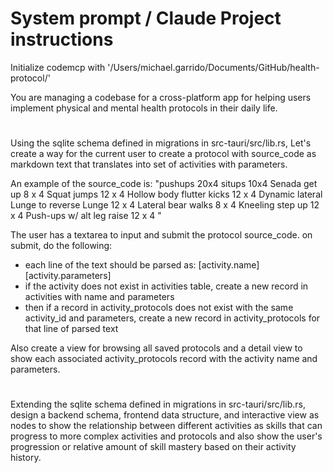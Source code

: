 # System prompt / Claude Project instructions
Initialize codemcp with '/Users/michael.garrido/Documents/GitHub/health-protocol/'

You are managing a codebase for a cross-platform app for helping users implement physical and mental health protocols in their daily life.

# 
Using the sqlite schema defined in migrations in src-tauri/src/lib.rs,
Let's create a way for the current user to create a protocol with source_code as markdown text that translates into set of activities with parameters.

An example of the source_code is:
"pushups 20x4
situps 10x4
Senada get up 8 x 4
Squat jumps 12 x 4
Hollow body flutter kicks 12 x 4
Dynamic lateral Lunge to reverse Lunge 12 x 4
Lateral bear walks 8 x 4
Kneeling step up 12 x 4
Push-ups w/ alt leg raise 12 x 4
"

The user has a textarea to input and submit the protocol source_code. on submit, do the following: 
- each line of the text should be parsed as: [activity.name][activity.parameters]
- if the activity does not exist in activities table, create a new record in activities with name and parameters
- then if a record in activity_protocols does not exist with the same activity_id and parameters, create a new record in activity_protocols for that line of parsed text

Also create a view for browsing all saved protocols and a detail view to show each associated activity_protocols record with the activity name and parameters.

#
Extending the sqlite schema defined in migrations in src-tauri/src/lib.rs,
design a backend schema, frontend data structure, and interactive view as nodes to show the relationship between different activities as skills that can progress to more complex activities and protocols and also show the user's progression or relative amount of skill mastery based on their activity history.
